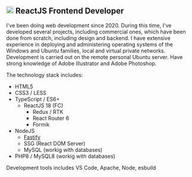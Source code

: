 ## <img src="https://upload.wikimedia.org/wikipedia/commons/a/a7/React-icon.svg" width="20" height="20" />  ReactJS Frontend Developer

I've been doing web development since 2020. During this time, I've developed several projects, including commercial ones, which have been done from scratch, including design and backend. I have extensive experience in deploying and administering operating systems of the Windows and Ubuntu families, local and virtual private networks. Development is carried out on the remote personal Ubuntu server. Have strong knowledge of Adobe Illustrator and Adobe Photoshop.

The technology stack includes:
- HTML5
- CSS3 / LESS
- TypeScript / ES6+
  - ReactJS 18 (FC)
    - Redux / RTK
    - React Router 6
    - Formik
- NodeJS
  - [Fastify](https://www.fastify.io/) 
  - SSG (React DOM Server)
  - MySQL (workig with databases)
- PHP8 / MySQL8 (workig with databases)

Development tools includes VS Code, Apache, Node, esbuild
